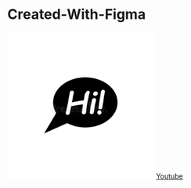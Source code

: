 # Created-With-Figma
<img width="300" height="300" src="images/photo_2021-10-10_19-01-42.jpg"><img>
<a style="a{text-decoration: none;}" href="https://youtu.be/R6euByfGaN4?t=135">Youtube<a>
